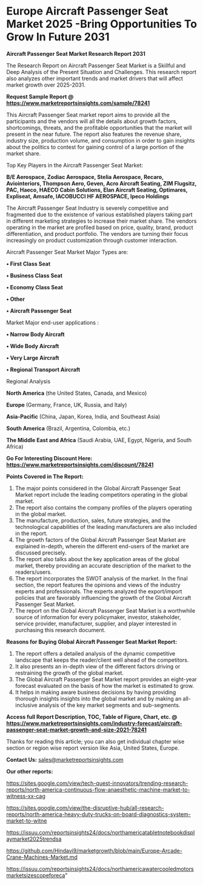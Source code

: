 # Europe Aircraft Passenger Seat Market 2025 -Bring Opportunities To Grow In Future 2031

<strong>Aircraft Passenger Seat Market Research Report 2031</strong>

The Research Report on Aircraft Passenger Seat Market is a Skillful and Deep Analysis of the Present Situation and Challenges. This research report also analyzes other important trends and market drivers that will affect market growth over 2025-2031.

<strong>Request Sample Report @ <a href=https://www.marketreportsinsights.com/sample/78241>https://www.marketreportsinsights.com/sample/78241</a></strong>

This Aircraft Passenger Seat market report aims to provide all the participants and the vendors will all the details about growth factors, shortcomings, threats, and the profitable opportunities that the market will present in the near future. The report also features the revenue share, industry size, production volume, and consumption in order to gain insights about the politics to contest for gaining control of a large portion of the market share.

Top Key Players in the Aircraft Passenger Seat Market:

<strong>B/E Aerospace, Zodiac Aerospace, Stelia Aerospace, Recaro, Aviointeriors, Thompson Aero, Geven, Acro Aircraft Seating, ZIM Flugsitz, PAC, Haeco, HAECO Cabin Solutions, Elan Aircraft Seating, Optimares, Expliseat, Amsafe, IACOBUCCI HF AEROSPACE, Ipeco Holdings</strong>

The Aircraft Passenger Seat Industry is severely competitive and fragmented due to the existence of various established players taking part in different marketing strategies to increase their market share. The vendors operating in the market are profiled based on price, quality, brand, product differentiation, and product portfolio. The vendors are turning their focus increasingly on product customization through customer interaction.

Aircraft Passenger Seat Market Major Types are:

<strong>• First Class Seat

• Business Class Seat

• Economy Class Seat

• Other

• Aircraft Passenger Seat</strong>

Market Major end-user applications :

<strong>• Narrow Body Aircraft

• Wide Body Aircraft

• Very Large Aircraft

• Regional Transport Aircraft</strong>

Regional Analysis

</u><strong><b>North America</b></strong> (the United States, Canada, and Mexico)

<strong><b>Europe </b></strong>(Germany, France, UK, Russia, and Italy)

<strong><b>Asia-Pacific</b></strong> (China, Japan, Korea, India, and Southeast Asia)

<strong><b>South America</b></strong> (Brazil, Argentina, Colombia, etc.)

<strong><b>The Middle East and Africa</b></strong> (Saudi Arabia, UAE, Egypt, Nigeria, and South Africa)

<strong>Go For Interesting Discount Here: <a href=https://www.marketreportsinsights.com/discount/78241>https://www.marketreportsinsights.com/discount/78241</a></strong>

<strong>Points Covered in The Report:</strong>
<ol>
  <li>The major points considered in the Global Aircraft Passenger Seat Market report include the leading competitors operating in the global market.</li>
  <li>The report also contains the company profiles of the players operating in the global market.</li>
  <li>The manufacture, production, sales, future strategies, and the technological capabilities of the leading manufacturers are also included in the report.</li>
  <li>The growth factors of the Global Aircraft Passenger Seat Market are explained in-depth, wherein the different end-users of the market are discussed precisely.</li>
  <li>The report also talks about the key application areas of the global market, thereby providing an accurate description of the market to the readers/users.</li>
  <li>The report incorporates the SWOT analysis of the market. In the final section, the report features the opinions and views of the industry experts and professionals. The experts analyzed the export/import policies that are favorably influencing the growth of the Global Aircraft Passenger Seat Market.</li>
  <li>The report on the Global Aircraft Passenger Seat Market is a worthwhile source of information for every policymaker, investor, stakeholder, service provider, manufacturer, supplier, and player interested in purchasing this research document.</li>
</ol>
<strong>Reasons for Buying Global Aircraft Passenger Seat Market Report:</strong>

<ol>
  <li>The report offers a detailed analysis of the dynamic competitive landscape that keeps the reader/client well ahead of the competitors.</li>
  <li>It also presents an in-depth view of the different factors driving or restraining the growth of the global market.</li>
  <li>The Global Aircraft Passenger Seat Market report provides an eight-year forecast evaluated on the basis of how the market is estimated to grow.</li>
  <li>It helps in making aware business decisions by having providing thorough insights insights into the global market and by making an all-inclusive analysis of the key market segments and sub-segments.</li>
</ol>
<strong>Access full Report Description, TOC, Table of Figure, Chart, etc. @ <a href=https://www.marketreportsinsights.com/industry-forecast/aircraft-passenger-seat-market-growth-and-size-2021-78241>https://www.marketreportsinsights.com/industry-forecast/aircraft-passenger-seat-market-growth-and-size-2021-78241</a></strong>


Thanks for reading this article; you can also get individual chapter wise section or region wise report version like Asia, United States, Europe.

<strong>Contact Us:</strong>
sales@marketreportsinsights.com

<strong>Our other reports:</strong>

<a href=https://sites.google.com/view/tech-quest-innovators/trending-research-reports/north-america-continuous-flow-anaesthetic-machine-market-to-witness-xx-cag>https://sites.google.com/view/tech-quest-innovators/trending-research-reports/north-america-continuous-flow-anaesthetic-machine-market-to-witness-xx-cag</a>

<a href=https://sites.google.com/view/the-disruptive-hub/all-research-reports/north-america-heavy-duty-trucks-on-board-diagnostics-system-market-to-witne>https://sites.google.com/view/the-disruptive-hub/all-research-reports/north-america-heavy-duty-trucks-on-board-diagnostics-system-market-to-witne</a>

<a href=https://issuu.com/reportsinsights24/docs/northamericatabletnotebookdisplaymarket2025trendsa>https://issuu.com/reportsinsights24/docs/northamericatabletnotebookdisplaymarket2025trendsa</a>

<a href=https://github.com/Hindavi9/marketgrowth/blob/main/Europe-Arcade-Crane-Machines-Market.md>https://github.com/Hindavi9/marketgrowth/blob/main/Europe-Arcade-Crane-Machines-Market.md</a>

<a href=https://issuu.com/reportsinsights24/docs/northamericawatercooledmotorsmarketsizescopeforeca>https://issuu.com/reportsinsights24/docs/northamericawatercooledmotorsmarketsizescopeforeca</a>"
